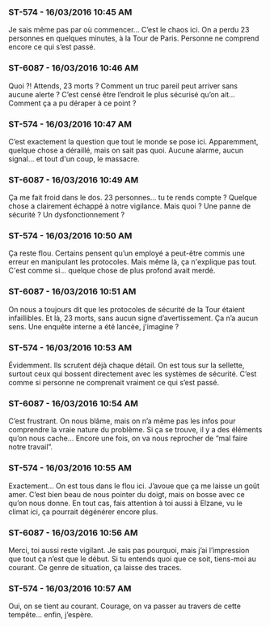 <div class="col messages">

<div class="message speaker1">
  <h3>ST-574 - 16/03/2016 10:45 AM</h3>
  <p>Je sais même pas par où commencer… C’est le chaos ici. On a perdu 23 personnes en quelques minutes, à la Tour de Paris. Personne ne comprend encore ce qui s’est passé.</p>
</div>

<div class="message speaker2">
  <h3>ST-6087 - 16/03/2016 10:46 AM</h3>
  <p>Quoi ?! Attends, 23 morts ? Comment un truc pareil peut arriver sans aucune alerte ? C’est censé être l’endroit le plus sécurisé qu’on ait… Comment ça a pu déraper à ce point ?</p>
</div>

<div class="message speaker1">
  <h3>ST-574 - 16/03/2016 10:47 AM</h3>
  <p>C’est exactement la question que tout le monde se pose ici. Apparemment, quelque chose a déraillé, mais on sait pas quoi. Aucune alarme, aucun signal… et tout d'un coup, le massacre.</p>
</div>

<div class="message speaker2">
  <h3>ST-6087 - 16/03/2016 10:49 AM</h3>
  <p>Ça me fait froid dans le dos. 23 personnes… tu te rends compte ? Quelque chose a clairement échappé à notre vigilance. Mais quoi ? Une panne de sécurité ? Un dysfonctionnement ?</p>
</div>

<div class="message speaker1">
  <h3>ST-574 - 16/03/2016 10:50 AM</h3>
  <p>Ça reste flou. Certains pensent qu’un employé a peut-être commis une erreur en manipulant les protocoles. Mais même là, ça n'explique pas tout. C'est comme si… quelque chose de plus profond avait merdé.</p>
</div>

<div class="message speaker2">
  <h3>ST-6087 - 16/03/2016 10:51 AM</h3>
  <p>On nous a toujours dit que les protocoles de sécurité de la Tour étaient infaillibles. Et là, 23 morts, sans aucun signe d’avertissement. Ça n’a aucun sens. Une enquête interne a été lancée, j'imagine ?</p>
</div>

<div class="message speaker1">
  <h3>ST-574 - 16/03/2016 10:53 AM</h3>
  <p>Évidemment. Ils scrutent déjà chaque détail. On est tous sur la sellette, surtout ceux qui bossent directement avec les systèmes de sécurité. C’est comme si personne ne comprenait vraiment ce qui s’est passé.</p>
</div>

<div class="message speaker2">
  <h3>ST-6087 - 16/03/2016 10:54 AM</h3>
  <p>C’est frustrant. On nous blâme, mais on n’a même pas les infos pour comprendre la vraie nature du problème. Si ça se trouve, il y a des éléments qu’on nous cache… Encore une fois, on va nous reprocher de “mal faire notre travail”.</p>
</div>

<div class="message speaker1">
  <h3>ST-574 - 16/03/2016 10:55 AM</h3>
  <p>Exactement… On est tous dans le flou ici. J’avoue que ça me laisse un goût amer. C’est bien beau de nous pointer du doigt, mais on bosse avec ce qu’on nous donne. En tout cas, fais attention à toi aussi à Elzane, vu le climat ici, ça pourrait dégénérer encore plus.</p>
</div>

<div class="message speaker2">
  <h3>ST-6087 - 16/03/2016 10:56 AM</h3>
  <p>Merci, toi aussi reste vigilant. Je sais pas pourquoi, mais j’ai l’impression que tout ça n’est que le début. Si tu entends quoi que ce soit, tiens-moi au courant. Ce genre de situation, ça laisse des traces.</p>
</div>

<div class="message speaker1">
  <h3>ST-574 - 16/03/2016 10:57 AM</h3>
  <p>Oui, on se tient au courant. Courage, on va passer au travers de cette tempête… enfin, j’espère.</p>
</div>

</div>

